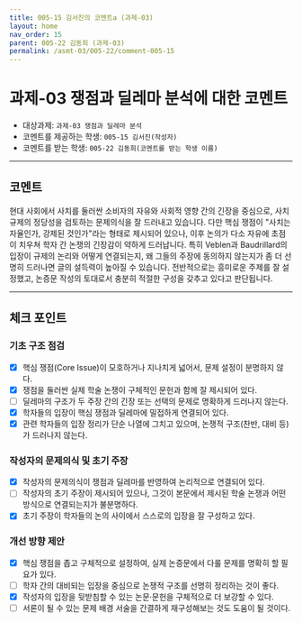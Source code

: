 ```yaml
---
title: 005-15 김서진의 코멘트a (과제-03) 
layout: home
nav_order: 15
parent: 005-22 김동희 (과제-03)
permalink: /asmt-03/005-22/comment-005-15
---
```


# 과제-03 쟁점과 딜레마 분석에 대한 코멘트

- 대상과제: `과제-03 쟁점과 딜레마 분석`
- 코멘트를 제공하는 학생: `005-15 김서진(작성자)` 
- 코멘트를 받는 학생: `005-22 김동희(코멘트를 받는 학생 이름)` 

---

## 코멘트

현대 사회에서 사치를 둘러싼 소비자의 자유와 사회적 영향 간의 긴장을 중심으로, 사치 규제의 정당성을 검토하는 문제의식을 잘 드러내고 있습니다. 다만 핵심 쟁점이 "사치는 자율인가, 강제된 것인가"라는 형태로 제시되어 있으나, 이후 논의가 다소 자유에 초점이 치우쳐 학자 간 논쟁의 긴장감이 약하게 드러납니다. 특히 Veblen과 Baudrillard의 입장이 규제의 논리와 어떻게 연결되는지, 왜 그들의 주장에 동의하지 않는지가 좀 더 선명히 드러나면 글의 설득력이 높아질 수 있습니다. 전반적으로는 흥미로운 주제를 잘 설정했고, 논증문 작성의 토대로서 충분히 적절한 구성을 갖추고 있다고 판단됩니다.

---

## 체크 포인트

### **기초 구조 점검**
- [x] 핵심 쟁점(Core Issue)이 모호하거나 지나치게 넓어서, 문제 설정이 분명하지 않다.
- [x] 쟁점을 둘러싼 실제 학술 논쟁이 구체적인 문헌과 함께 잘 제시되어 있다.
- [ ] 딜레마의 구조가 두 주장 간의 긴장 또는 선택의 문제로 명확하게 드러나지 않는다.
- [x] 학자들의 입장이 핵심 쟁점과 딜레마에 밀접하게 연결되어 있다.
- [x] 관련 학자들의 입장 정리가 단순 나열에 그치고 있으며, 논쟁적 구조(찬반, 대비 등)가 드러나지 않는다.

### **작성자의 문제의식 및 초기 주장**
- [x] 작성자의 문제의식이 쟁점과 딜레마를 반영하여 논리적으로 연결되어 있다.
- [ ] 작성자의 초기 주장이 제시되어 있으나, 그것이 본문에서 제시된 학술 논쟁과 어떤 방식으로 연결되는지가 불분명하다.
- [x] 초기 주장이 학자들의 논의 사이에서 스스로의 입장을 잘 구성하고 있다.

### **개선 방향 제안**
- [x] 핵심 쟁점을 좁고 구체적으로 설정하여, 실제 논증문에서 다룰 문제를 명확히 할 필요가 있다.
- [ ] 학자 간의 대비되는 입장을 중심으로 논쟁적 구조를 선명히 정리하는 것이 좋다.
- [x] 작성자의 입장을 뒷받침할 수 있는 논문·문헌을 구체적으로 더 보강할 수 있다.
- [ ] 서론이 될 수 있는 문제 배경 서술을 간결하게 재구성해보는 것도 도움이 될 것이다.
